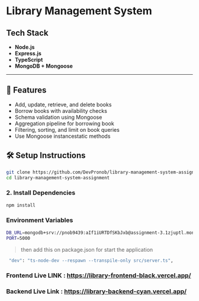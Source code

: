 # Library Management System

## Tech Stack

- **Node.js**
- **Express.js**
- **TypeScript**
- **MongoDB + Mongoose**

---


## 🚀 Features

-  Add, update, retrieve, and delete books  
-  Borrow books with availability checks  
-  Schema validation using Mongoose  
-  Aggregation pipeline for borrowing book  
-  Filtering, sorting, and limit  on book queries  
-  Use Mongoose instancestatic methods 


## 🛠️ Setup Instructions


```bash
git clone https://github.com/DevPronob/library-management-system-assignment
cd library-management-system-assignment
```

### 2. Install Dependencies

```bash
npm install
```

### Environment Variables
```bash
DB_URL=mongodb+srv://pnob9439:aIf1iURTDfSKbJxb@assignment-3.1zjuptl.mongodb.net/?retryWrites=true&w=majority&appName=assignment-3
PORT=5000
```

> then add this on package.json for start the application

```bash
 "dev": "ts-node-dev --respawn --transpile-only src/server.ts",
```
### Frontend Live LINK : https://library-frontend-black.vercel.app/
### Backend Live Link : https://library-backend-cyan.vercel.app/

